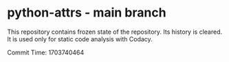 # python-attrs - main branch

This repository contains frozen state of the repository.
Its history is cleared. It is used only for static code
analysis with Codacy.

Commit Time: 1703740464